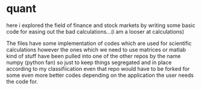 # quant
here i explored the field of finance and stock markets by writing some basic code for easing out the bad calculations...(i am a looser at calculations)


The files have some implementation of codes which are used for scientific calculations however the ones which we need to 
use matrices or matlab kind of stuff have been pulled into one of the other repos by the name numpy (python fan)
so just to keep things segregated and in place according to my classifiication even that repo would have to be forked for 
some even more better codes depending on the application the user needs the code for.
